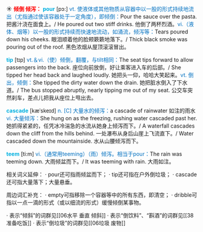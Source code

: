 ☀ <font color="red">**倾倒 倾泻：**</font>
<font color="sky blue">**pour**</font> [pɔ:] 
<font color="#0070c0">vt. 使液体或其他物质从容器中以一股的形式持续地流出（尤指通过使该容器处于一定角度），即倾倒：</font>Pour the sauce over the pasta. 把酱汁浇在面食上。/ He poured out two stiff drinks. 他倒了两杯烈酒。<font color="#0070c0">vi.（液体、烟等）以一股的形式持续而快速地流动，如涌流，倾泻等：</font>Tears poured down his cheeks. 眼泪顺着他的脸颊簌簌地落下。/ Thick black smoke was pouring out of the roof. 黑色浓烟从屋顶滚滚冒出。

<font color="sky blue">**tip**</font> [tɪp] 
<font color="#0070c0">vt.＆vi.（使）倾倒，翻覆，与tilt相同：</font>The seat tips forward to allow passengers into the back. 座位向前放倒，好让乘客进入车的后部。/ She tipped her head back and laughed loudly. 她把头一仰，哈哈大笑起来。<font color="#0070c0">vt. 倒出，倾倒：</font>She tipped the dirty water down the drain. 她把脏水倒入了下水道。/ The bus stopped abruptly, nearly tipping me out of my seat. 公交车突然刹车，差点儿把我从座位上甩出去。
           
<font color="sky blue">**cascade**</font> [kæˈskeɪd]
<font color="#0070c0">n. [C] 大量水的倾泻：</font>a cascade of rainwater 如注的雨水 <font color="#0070c0">vi. 大量倾泻：</font>She hung on as the freezing, rushing water cascaded past her. 她抓得紧紧的，任凭冰冷湍急的水流从她身上倾泻而下。/ A waterfall cascades down the cliff from the hills behind. 一处瀑布从身后山崖上飞流直下。/ Water cascaded down the mountainside. 水从山腰倾泻而下。
           
<font color="sky blue">**teem**</font> [ti:m]
<font color="#0070c0">vi.（通常用teeming）（雨）倾泻。相当于pour：</font>The rain was teeming down. 大雨倾盆而下。/ It was teeming with rain. 大雨如注。

相关词义延伸：
· pour还可指雨倾盆而下；
· tip还可指在户外倒垃圾；
· cascade还可指大量落下；大量悬垂。

周边词汇补充：
· empty可指移除一个容器等中的所有东西，即清空；
· dribble可指以一点一滴的形式（或以细流的形式）缓慢倾倒某事物。

· 表示“倾斜”的词群见[[06水平 垂直 倾斜]]
· 表示“倒饮料”、“斟酒”的词群见[[38准备吃饭]]
· 表示“倒垃圾”的词群见[[06垃圾 废物]]
